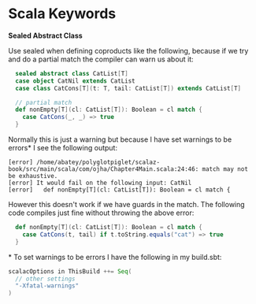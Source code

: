 # Scala Keywords

**Sealed Abstract Class**

Use sealed when defining coproducts like the following, because if we try and do a partial match the compiler can warn us about it: 

```scala
  sealed abstract class CatList[T]
  case object CatNil extends CatList
  case class CatCons[T](t: T, tail: CatList[T]) extends CatList[T]

  // partial match
  def nonEmpty[T](cl: CatList[T]): Boolean = cl match {
    case CatCons(_, _) => true
  }

```

Normally this is just a warning but because I have set warnings to be errors* I see the following output:
```
[error] /home/abatey/polyglotpiglet/scalaz-book/src/main/scala/com/ojha/Chapter4Main.scala:24:46: match may not be exhaustive.
[error] It would fail on the following input: CatNil
[error]   def nonEmpty[T](cl: CatList[T]): Boolean = cl match {

```

However this doesn't work if we have guards in the match. The following code compiles just fine without throwing the above error:

```scala
  def nonEmpty[T](cl: CatList[T]): Boolean = cl match {
    case CatCons(t, tail) if t.toString.equals("cat") => true
  }
```

\* To set warnings to be errors I have the following in my build.sbt:

```scala
scalacOptions in ThisBuild ++= Seq(
  // other settings 
  "-Xfatal-warnings"
)
```